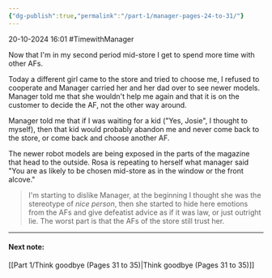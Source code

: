 ```yaml
---
{"dg-publish":true,"permalink":"/part-1/manager-pages-24-to-31/"}
---
```


20-10-2024 16:01
#TimewithManager 

Now that I'm in my second period mid-store I get to spend more time with other AFs.

Today a different girl came to the store and tried to choose me, I refused to cooperate and Manager carried her and her dad over to see newer models. Manager told me that she wouldn't help me again and that it is on the customer to decide the AF, not the other way around.

Manager told me that if I was waiting for a kid ("Yes, Josie", I thought to myself), then that kid would probably abandon me and never come back to the store, or come back and choose another AF.

The newer robot models are being exposed in the parts of the magazine that head to the outside. Rosa is repeating to herself what manager said "You are as likely to be chosen mid-store as in the window or the front alcove."

> I'm starting to dislike Manager, at the beginning I thought she was the stereotype of _nice person_, then she started to hide here emotions from the AFs and give defeatist advice as if it was law, or just outright lie. The worst part is that the AFs of the store still trust her.

___
#### Next note:

[[Part 1/Think goodbye (Pages 31 to 35)\|Think goodbye (Pages 31 to 35)]]
